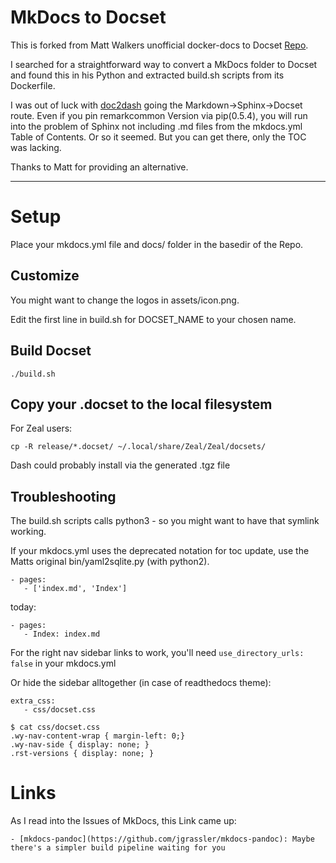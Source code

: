 # MkDocs to Docset

This is forked from Matt Walkers unofficial docker-docs to Docset [Repo](https://github.com/MWers/docker-docset/).

I searched for a straightforward way to convert a MkDocs folder to Docset and found this in his Python and extracted build.sh scripts from its Dockerfile.

I was out of luck with [doc2dash](https://github.com/hynek/doc2dash) going the Markdown->Sphinx->Docset route. Even if you pin remarkcommon Version via pip(0.5.4), you will run into the problem of Sphinx not including .md files from the mkdocs.yml Table of Contents. Or so it seemed. But you can get there, only the TOC was lacking.

Thanks to Matt for providing an alternative.

---- 

# Setup

Place your mkdocs.yml file and docs/ folder in the basedir of the Repo.

## Customize

You might want to change the logos in assets/icon.png.

Edit the first line in build.sh for DOCSET_NAME to your chosen name.

## Build Docset

```
./build.sh
```

## Copy your .docset to the local filesystem

For Zeal users:

```
cp -R release/*.docset/ ~/.local/share/Zeal/Zeal/docsets/
```

Dash could probably install via the generated .tgz file

## Troubleshooting

The build.sh scripts calls python3 - so you might want to have that symlink working.

If your mkdocs.yml uses the deprecated notation for toc update, use the Matts original bin/yaml2sqlite.py (with python2).

```
- pages:
   - ['index.md', 'Index']
```

today:

```
- pages:
   - Index: index.md
```

For the right nav sidebar links to work, you'll need `use_directory_urls: false` in your mkdocs.yml

Or hide the sidebar alltogether (in case of readthedocs theme):

```
extra_css:
   - css/docset.css
```

```
$ cat css/docset.css 
.wy-nav-content-wrap { margin-left: 0;}
.wy-nav-side { display: none; }
.rst-versions { display: none; }
```

# Links

As I read into the Issues of MkDocs, this Link came up:

    - [mkdocs-pandoc](https://github.com/jgrassler/mkdocs-pandoc): Maybe there's a simpler build pipeline waiting for you
